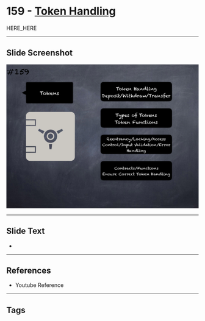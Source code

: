 # 159 - [Token Handling](Token%20Handling.md)

HERE_HERE

___
## Slide Screenshot
![0159.png](../images/pitfalls_and_best_practices201/159.png)
___
## Slide Text
- 
___
## References
- Youtube Reference
___
## Tags